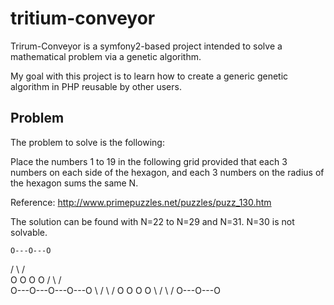 tritium-conveyor
================

Trirum-Conveyor is a symfony2-based project intended to solve a mathematical problem via a genetic algorithm.

My goal with this project is to learn how to create a generic genetic algorithm in PHP reusable by other users.

Problem
-------

The problem to solve is the following:

Place the numbers 1 to 19 in the following grid provided that each 3 numbers on each side of the hexagon, and each 3 numbers on the radius of the hexagon sums the same N.

Reference: http://www.primepuzzles.net/puzzles/puzz_130.htm

The solution can be found with N=22 to N=29 and N=31. N=30 is not solvable.

    O---O---O
   / \     / \
  O   O   O   O
 /     \ /     \
O---O---O---O---O
 \     / \     /
  O   O   O   O
   \ /     \ /
    O---O---O
